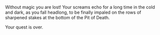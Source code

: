 Without magic you are lost! Your screams
echo for a long time in the cold and dark, as
you fall headlong, to be finally impaled on the
rows of sharpened stakes at the bottom of the
Pit of Death.

Your quest is over.
